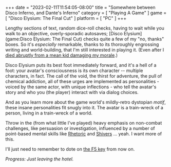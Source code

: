+++
date = "2023-02-11T11:54:05-08:00"
title = "Somewhere between Disco Inferno, and Dante's Inferno"
category = [ "Playing A Game" ]
game = [ "Disco Elysium: The Final Cut" ]
platform = [ "PC" ]
+++

Lengthy sections of text, random dice-roll checks, having to wait while you walk to an objective, overly-sporadic autosaves; [Disco Elysium](game:Disco Elysium: The Final Cut) checks quite a few of my "no, thanks" boxes.  So it's <i>especially</i> remarkable, thanks to its thoroughly engrossing writing and world-building, that I'm still interested in playing it.  (Even after I <a href="https://old.reddit.com/r/DiscoElysium/comments/rp67l4/talked_to_cuno_throwing_rocks_at_the_body_next">died abruptly from a mean kid damaging my morale</a>.)

Disco Elysium puts its best foot immediately forward, and it's a hell of a foot: your avatar's consciousness is its own character -- multiple characters, in fact.  The call of the void, the thirst for adventure, the pull of chemical addiction, all of these urges are implemented as personalities - voiced by the same actor, with unique inflections - who tell the avatar's story and who you (the player) interact with via dialog choices.

And as you learn more about the game world's mildly-retro dystopian <i>motif</i>, these insane personalities fit snugly into it.  The avatar is a train-wreck of a person, living in a train-wreck of a world.

Throw in the (from what little I've played) heavy emphasis on non-combat challenges, like persuasion or investigation, influenced by a number of point-based mental skills like <a href="https://discoelysium.fandom.com/wiki/Rhetoric">Rhetoric</a> and <a href="https://discoelysium.fandom.com/wiki/Shivers">Shivers</a> ... yeah.  I want more of this.

I'll just need to remember to dote on <a href="https://old.reddit.com/r/DiscoElysium/comments/e4umiz/i_just_died_completely_randomly_to_losing_my_only/">the F5 key</a> from now on.

<i>Progress: Just leaving the hotel.</i>
